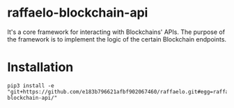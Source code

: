 # raffaelo-blockchain-api

It's a core framework for interacting with Blockchains' APIs. The purpose of the framework is to implement the logic of the certain Blockchain endpoints.

# Installation
```
pip3 install -e "git+https://github.com/e183b796621afbf902067460/raffaelo.git#egg=raffaelo_blockchain_api&subdirectory=_modules/raffaelo-blockchain-api/"
```